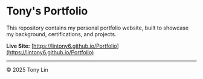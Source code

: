 # Tony's Portfolio

This repository contains my personal portfolio website, built to showcase my background, certifications, and projects.  

 **Live Site:** [https://lintony6.github.io/Portfolio](https://lintony6.github.io/Portfolio)

---

© 2025 Tony Lin
